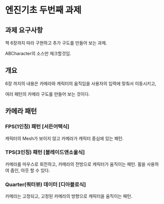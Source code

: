 # 엔진기초 두번째 과제

## 과제 요구사항

책 6장까지 따라 구현하고 추가 구도를 만들어 보는 과제.

ABCharacter의 소스만 체크할것임.


## 개요

6장 까지의 내용은 카메라와 캐릭터의 움직임을 사용자의 입력에 맞춰서 이동시키고,

여러 패턴의 카메라 구도를 만들어 보는 것이다.

## 카메라 패턴

### FPS(1인칭) 패턴 [서든어택식]

캐릭터의 Mesh가 보이지 않고 카메라가 캐릭터 중심에 있는 패턴.

### TPS(3인칭) 패턴 [블레이드앤소울식]

카메라를 마우스로 회전하고, 카메라의 전방으로 캐릭터가 움직이는 패턴.
휠을 사용하여 줌인, 아웃 할 수 있다.

### Quarter(쿼터뷰) 데이터 [디아블로식]

카메라는 고정되고, 고정된 카메라의 방향으로 캐릭터을 움직이는 패턴.